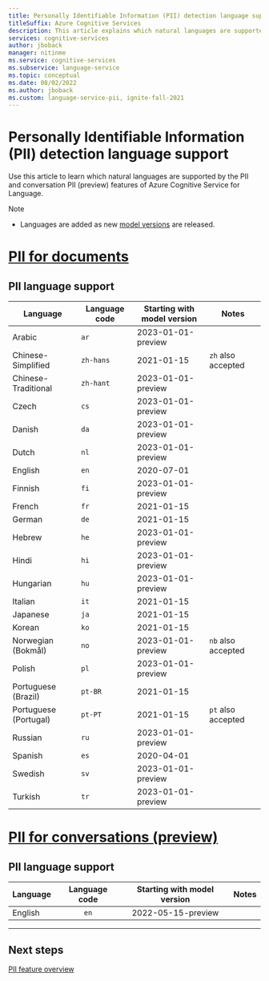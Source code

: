 ```yaml
---
title: Personally Identifiable Information (PII) detection language support
titleSuffix: Azure Cognitive Services
description: This article explains which natural languages are supported by the PII detection feature of Azure Cognitive Service for Language.
services: cognitive-services
author: jboback
manager: nitinme
ms.service: cognitive-services
ms.subservice: language-service
ms.topic: conceptual
ms.date: 08/02/2022
ms.author: jboback
ms.custom: language-service-pii, ignite-fall-2021
---
```


# Personally Identifiable Information (PII) detection language support 

Use this article to learn which natural languages are supported by the PII and conversation PII (preview) features of Azure Cognitive Service for Language.

> [!NOTE]
> * Languages are added as new [model versions](how-to-call.md#specify-the-pii-detection-model) are released.

# [PII for documents](#tab/documents)

## PII language support

| Language              | Language code | Starting with model version | Notes              |
|---------------------|-------------|-----|------------------|
|Arabic             |`ar`         |   2023-01-01-preview  |                  |
|Chinese-Simplified   |`zh-hans`    |2021-01-15    |`zh` also accepted|
|Chinese-Traditional |`zh-hant`    |  2023-01-01-preview   |                  |
|Czech               |`cs`         |  2023-01-01-preview   |                  |
|Danish              |`da`         |2023-01-01-preview     |                  |
|Dutch               |`nl`         |2023-01-01-preview   |                  |
|English              |`en`         |2020-07-01     |                  |
|Finnish             |`fi`         |   2023-01-01-preview  |                  |
|French               |`fr`         |2021-01-15     |                  |
|German               |`de`         | 2021-01-15     |                  |
|Hebrew               |`he`         |  2023-01-01-preview   |                  |
|Hindi                |`hi`         |2023-01-01-preview    |                  |
|Hungarian           |`hu`         |   2023-01-01-preview  |                  |
|Italian              |`it`         |2021-01-15    |                  |
|Japanese             |`ja`         | 2021-01-15    |                  |
|Korean               |`ko`         | 2021-01-15     |                  |
|Norwegian  (Bokmål) |`no`         |  2023-01-01-preview   |`nb` also accepted|
|Polish              |`pl`         | 2023-01-01-preview    |                  |
|Portuguese (Brazil)  |`pt-BR`      |2021-01-15      |                  |
|Portuguese (Portugal)|`pt-PT`      | 2021-01-15    |`pt` also accepted|
|Russian             |`ru`         |   2023-01-01-preview  |                  |
|Spanish              |`es`         |2020-04-01     |                  |
|Swedish             |`sv`         |   2023-01-01-preview  |                  |
|Turkish             |`tr`         |2023-01-01-preview    |                  |


# [PII for conversations (preview)](#tab/conversations)

## PII language support

| Language              | Language code | Starting with model version | Notes              |
|:----------------------|:-------------:|:-------------------------------:|:------------------:|
| English               | `en`          | 2022-05-15-preview              |                    |

---

## Next steps

[PII feature overview](overview.md)
